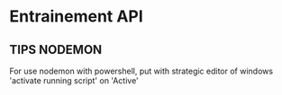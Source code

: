 # Entrainement API

## TIPS NODEMON 
For use nodemon with powershell, put with strategic editor of windows 'activate running script' on 'Active'
